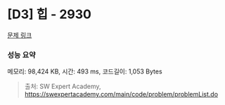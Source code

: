 # [D3] 힙 - 2930 

[문제 링크](https://swexpertacademy.com/main/code/problem/problemDetail.do?contestProbId=AV-Tj7ya3jYDFAXr) 

### 성능 요약

메모리: 98,424 KB, 시간: 493 ms, 코드길이: 1,053 Bytes



> 출처: SW Expert Academy, https://swexpertacademy.com/main/code/problem/problemList.do